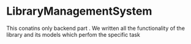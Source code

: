 # LibraryManagementSystem
This conatins only backend part . We written all the functionality of the library and its models which perfom the specific task
